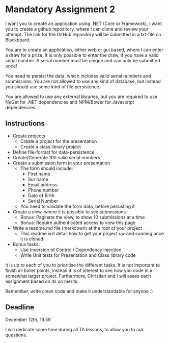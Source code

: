 # Mandatory Assignment 2

I want you to create an application using .NET (Core or Framework), i want you to create a github repository, where I can clone and review your attempt. The link for the GitHub repository will be submitted in a txt-file on Blackboard.

You are to create an application, either web or gui based, where I can enter a draw for a prize. It is only possible to enter the draw, if you have a valid serial number. A serial number must be unique and can only be submitted once!

You need to persist the data, which includes valid serial numbers and submissions. You are not allowed to use any kind of database, but instead you should use some kind of file persistence.

You are allowed to use any external libraries, but you are required to use NuGet for .NET dependencies and NPM/Bower for Javascript dependencies.

## Instructions

- Create projects
  - Create a project for the presentation
  - Create a class library project
- Define file-format for data-persistence
- Create/Generate 100 valid serial numbers
- Create a submission form in your presentation
  - The form should include:
    - First name
    - Sur name
    - Email address
    - Phone number
    - Date of Birth
    - Serial Number
  - You need to validate the form data, before persisting it
- Create a view, where it is possible to see submissions
  - Bonus: Paginate the view, to show 10 submissions at a time
  - Bonus: Require authenticated access to view this page
- Write a readme.md file (markdown) at the root of your project
  - This readme will detail how to get your project up-and-running once it is cloned
- Bonus tasks:
  - Use Inversion of Control / Dependency Injection
  - Write Unit tests for Presentation and Class library code

It is up to each of you to prioritise the different tasks. It is not important to finish all bullet points, instead it is of interest to see how you code in a somewhat larger project. Furthermore, Christian and I will asses each assignment based on its on merits.

Remember, write clean code and make it understandable for anyone :)

## Deadline

December 12th, 19.59

I will dedicate some time during all TA lessons, to allow you to ask questions.